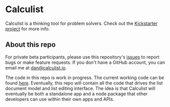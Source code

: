# Calculist

Calculist is a thinking tool for problem solvers. Check out the [Kickstarter project](https://www.kickstarter.com/projects/524190637/calculist/description) for more info.

## About this repo

For private beta participants, please use this repository's [issues](https://github.com/calculist/calculist/issues) to report bugs or make feature requests. If you don't have a GitHub account, you can email me at [dan@calculist.io](mailto:dan@calculist.io).

The code in this repo is work in progress. The current working code can be found [here](https://github.com/calculist/app.calculist.io). Eventually, this repo will contain all the code that drives the list document model and list editing interface. The idea is that Calculist will eventually be both a standalone app and a node package that other developers can use within their own apps and APIs. 
